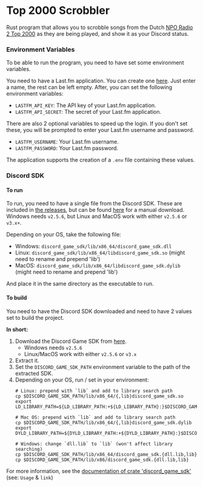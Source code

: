 # Top 2000 Scrobbler
Rust program that allows you to scrobble songs from the Dutch [NPO Radio 2 Top 2000](https://www.nporadio2.nl/top2000) as they are being played, and show it as your Discord status.

### Environment Variables
To be able to run the program, you need to have set some environment variables.

You need to have a Last.fm application. You can create one [here](https://www.last.fm/api/account/create). Just enter a name, the rest can be left empty. After, you can set the following environment variables:
- `LASTFM_API_KEY`: The API key of your Last.fm application.
- `LASTFM_API_SECRET`: The secret of your Last.fm application.

There are also 2 optional variables to speed up the login. If you don't set these, you will be prompted to enter your Last.fm username and password.
- `LASTFM_USERNAME`: Your Last.fm username.
- `LASTFM_PASSWORD`: Your Last.fm password.

The application supports the creation of a `.env` file containing these values.

### Discord SDK
#### To run
To run, you need to have a single file from the Discord SDK. These are included in [the releases](https://github.com/Nowaha/Top2000Scrobbler-RS/releases), but can be found [here](https://discord.com/developers/docs/developer-tools/game-sdk) for a manual download. Windows needs `v2.5.6`, but Linux and MacOS work with either `v2.5.6` or `v3.x+`.

Depending on your OS, take the following file:
- Windows: `discord_game_sdk/lib/x86_64/discord_game_sdk.dll`
- Linux: `discord_game_sdk/lib/x86_64/libdiscord_game_sdk.so` (might need to rename and prepend 'lib')
- MacOS: `discord_game_sdk/lib/x86_64/libdiscord_game_sdk.dylib` (might need to rename and prepend 'lib')

And place it in the same directory as the executable to run.
#### To build
You need to have the Discord SDK downloaded and need to have 2 values set to build the project.

**In short:**
1. Download the Discord Game SDK from [here](https://discord.com/developers/docs/game-sdk/sdk-starter-guide#downloading-the-sdk).
   - Windows needs `v2.5.6`
   - Linux/MacOS work with either `v2.5.6` or `v3.x`
2. Extract it.
3. Set the `DISCORD_GAME_SDK_PATH` environment variable to the path of the extracted SDK.
4. Depending on your OS, run / set in your environment:
    ```shell
    # Linux: prepend with `lib` and add to library search path
    cp $DISCORD_GAME_SDK_PATH/lib/x86_64/{,lib}discord_game_sdk.so
    export LD_LIBRARY_PATH=${LD_LIBRARY_PATH:+${LD_LIBRARY_PATH}:}$DISCORD_GAME_SDK_PATH/lib/x86_64
    
    # Mac OS: prepend with `lib` and add to library search path
    cp $DISCORD_GAME_SDK_PATH/lib/x86_64/{,lib}discord_game_sdk.dylib
    export DYLD_LIBRARY_PATH=${DYLD_LIBRARY_PATH:+${DYLD_LIBRARY_PATH}:}$DISCORD_GAME_SDK_PATH/lib/x86_64
    
    # Windows: change `dll.lib` to `lib` (won't affect library searching)
    cp $DISCORD_GAME_SDK_PATH/lib/x86_64/discord_game_sdk.{dll.lib,lib}
    cp $DISCORD_GAME_SDK_PATH/lib/x86/discord_game_sdk.{dll.lib,lib}
    ```
   
For more information, see the [documentation of crate 'discord_game_sdk'](https://docs.rs/discord_game_sdk/latest/discord_game_sdk/#usage) (see: `Usage` & `link`)